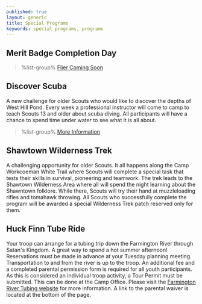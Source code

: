 ```yaml
---
published: true
layout: generic
title: Special Programs
keywords: special programs, programs
---
```


## Merit Badge Completion Day

> %list-group%
> <a href="#" class="list-group-item">Flier Coming Soon</a>

## Discover Scuba

A new challenge for older Scouts who would like to discover the depths of West
Hill Pond. Every week a professional instructor will come to camp to teach
Scouts 13 and older about scuba diving. All participants will have a chance to
spend time under water to see what it is all about.

> %list-group%
> <a href="scuba/" class="list-group-item">More Information</a>

## Shawtown Wilderness Trek

A challenging opportunity for older Scouts. It all happens along the Camp
Workcoeman White Trail where Scouts will complete a special task that tests
their skills in survival, pioneering and teamwork. The trek leads to the
Shawtown Wilderness Area where all will spend the night learning about the
Shawntown folklore. While there, Scouts will try their hand at muzzleloading
rifles and tomahawk throwing. All Scouts who successfully complete the program
will be awarded a special Wilderness Trek patch reserved only for them.

## Huck Finn Tube Ride

Your troop can arrange for a tubing trip down the Farmington River through
Satan's Kingdom. A great way to spend a hot summer afternoon! Reservations must
be made in advance at your Tuesday planning meeting. Transportation to and from
the river is up to the troop. An additional fee and a completed parental
permission form is required for all youth participants. As this is considered
an individual troop activity, a Tour Permit must be submitted. This can be done
at the Camp Office. Please visit the
[Farmington River Tubing website](http://www.farmingtonrivertubing.com/) for
more information. A link to the parental waiver is located at the bottom of the
page.
